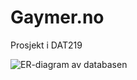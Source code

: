 Gaymer.no
======

Prosjekt i DAT219

![ER-diagram av databasen](http://bit.ly/GaymerERD_LatestImg "Entity Relation Diagram - Gaymer.no")
